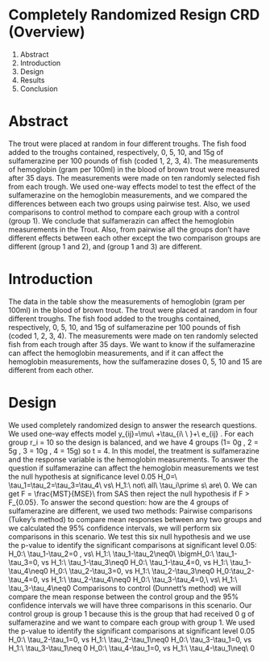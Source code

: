 # Completely Randomized Resign CRD (Overview)
1. Abstract 
2. Introduction
3. Design
4. Results
5. Conclusion
# Abstract 
The trout were placed at random in four different troughs. The fish food added to the troughs contained, respectively, 0, 5, 10, and 15g of sulfamerazine per 100 pounds of fish (coded 1, 2, 3, 4). The measurements of hemoglobin (gram per 100ml) in the blood of brown trout were measured after 35 days. The measurements were made on ten randomly selected fish from each trough. We used one-way effects model to test the effect of the sulfamerazine on the hemoglobin measurements, and we compared the differences between each two groups using pairwise test. Also, we used comparisons to control method to compare each group with a control (group 1). We conclude that sulfamerazin can affect the hemoglobin measurements in the Trout. Also, from pairwise all the groups don’t have different effects between each other except the two comparison groups are different (group 1 and 2), and (group 1 and 3) are different.

# Introduction
The data in the table show the measurements of hemoglobin (gram per 100ml) in the blood of brown trout. The trout were placed at random in four different troughs. The fish food added to the troughs contained, respectively, 0, 5, 10, and 15g of sulfamerazine per 100 pounds of fish (coded 1, 2, 3, 4). The measurements were made on ten randomly selected fish from each trough after 35 days. We want to know if the sulfamerazine can affect the hemoglobin measurements, and if it can affect the hemoglobin measurements, how the sulfamerazine doses 0, 5, 10 and 15 are different from each other.

# Design 
We used completely randomized design to answer the research questions. We used one-way effects model y_{ij}=\mu\ +\tau_{i\ \ }+\ e_{ij} . For each group  r_i = 10 so the design is balanced, and we have 4 groups (1= 0g , 2 = 5g , 3 = 10g , 4 = 15g) so t = 4. In this model, the treatment is sulfamerazine and the response variable is the hemoglobin measurements. To answer the question if sulfamerazine can affect the hemoglobin measurements we test the null hypothesis at significance level 0.05 H_0=\ \tau_1=\tau_2=\tau_3=\tau_4\ vs\ H_1:\ not\ all\ \tau_i\prime s\ are\ 0. We can get F = \frac{MST}{MSE}\  from SAS then reject the null hypothesis if F >  F_{0.05}. 
To answer the second question: how are the 4 groups of sulfamerazine are different, we used two methods: 
	Pairwise comparisons (Tukey’s method) to compare mean responses between any two groups and we calculated the 95% confidence intervals, we will perform six comparisons in this scenario. We test this six null hypothesis and we use the p-value to identify the significant comparisons at significant level 0.05:
H_0:\ \tau_1-\tau_2=0 , vs\ H_1:\ \tau_1-\tau_2\neq0\ \bigmH_0:\ \tau_1-\tau_3=0, vs H_1:\ \tau_1-\tau_3\neq0
H_0:\ \tau_1-\tau_4=0, vs H_1:\ \tau_1-\tau_4\neq0
H_0:\ \tau_2-\tau_3=0, vs H_1:\ \tau_2-\tau_3\neq0
H_0:\tau_2-\tau_4=0, vs H_1:\ \tau_2-\tau_4\neq0
H_0:\ \tau_3-\tau_4=0,\ vs\ H_1:\ \tau_3-\tau_4\neq0
	Comparisons to control (Dunnett’s method) we will compare the mean response between the control group and the 95% confidence intervals we will have three comparisons in this scenario. Our control group is group 1 because this is the group that had received 0 g of sulfamerazine and we want to compare each group with group 1. We used the p-value to identify the significant comparisons at significant level 0.05
H_0:\ \tau_2-\tau_1=0, vs H_1:\ \tau_2-\tau_1\neq0
H_0:\ \tau_3-\tau_1=0, vs H_1:\ \tau_3-\tau_1\neq 0
H_0:\ \tau_4-\tau_1=0, vs H_1:\ \tau_4-\tau_1\neq\ 0

